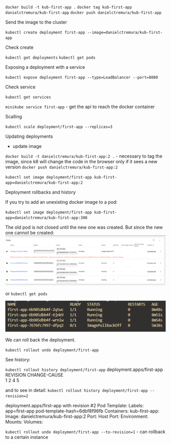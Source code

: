 `docker build -t kub-first-app .`
`docker tag kub-first-app danielctremura/kub-first-app`
`docker push danielctremura/kub-first-app`

Send the image to the cluster

`kubectl create deployment first-app --image=danielctremura/kub-first-app`

Check create

`kubectl get deployments`
`kubectl get pods`

Exposing a deployment with a service

`kubectl expose deployment first-app --type=LoadBalancer --port=8080`

Check service

`kubectl get services`

`minikube service first-app` - get the api to reach the docker container

Scalling 

`kubectl scale deployment/first-app --replicas=3`

Updating deployments

- update image

`docker build -t danielctremura/kub-first-app:2 .` - necessary to tag the image, since k8 will
change the code in the browser only if it sees a new version
`docker push danielctremura/kub-first-app:2`

`kubectl set image deployment/first-app kub-first-app=danielctremura/kub-first-app:2`

Deployment rollbacks and history

If you try to add an unexisting docker image to a pod:

`kubectl set image deployment/first-app kub-first-app=danielctremura/kub-first-app:300`

The old pod is not closed until the new one was created. But since the new one
cannot be created:
![Alt text](image.png)

or `kubectl get pods`

![Alt text](image-1.png)

We can roll back the deployment.

`kubectl rollout undo deployment/first-app`

See history:

`kubectl rollout history deployment/first-app`
deployment.apps/first-app 
REVISION  CHANGE-CAUSE    
1         <none>
2         <none>
4         <none>
5         <none>

and to see in detail:
`kubectl rollout history deployment/first-app --revision=2`

deployment.apps/first-app with revision #2
Pod Template:
  Labels:       app=first-app
        pod-template-hash=6dbf8f96fb
  Containers:
   kub-first-app:
    Image:      danielctremura/kub-first-app:2
    Port:       <none>
    Host Port:  <none>
    Environment:        <none>
    Mounts:     <none>
  Volumes:      <none>


`kubectl rollout undo deployment/first-app --to-revision=1` - can rollback to a certain
instance
